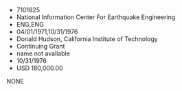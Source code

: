 * 7101825
* National Information Center For Earthquake Engineering
* ENG,ENG
* 04/01/1971,10/31/1976
* Donald Hudson, California Institute of Technology
* Continuing Grant
*   name not available
* 10/31/1976
* USD 180,000.00

NONE